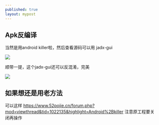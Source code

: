 ```yaml
---
published: true
layout: mypost
---
```

## Apk反编译

当然是用android killer啦，然后查看源码可以用 jadx-gui


![](https://s2.loli.net/2022/05/01/QmAz8MsDnabvHGU.png)

顺带一提，这个jadx-gui还可以反混淆，完美

![](https://s2.loli.net/2022/05/01/C93LJAsxbXgW2am.png)

## 如果想还是用老方法
可以这样
https://www.52pojie.cn/forum.php?mod=viewthread&tid=1022135&highlight=Android%2Bkiller
注意原工程要关闭再操作
